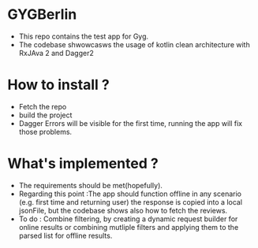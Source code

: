 # GYGBerlin
- This repo contains the test app for Gyg.
- The codebase shwowcasws the usage of kotlin clean architecture with RxJAva 2 and Dagger2
# How to install ? 
- Fetch the repo
- build the project
- Dagger Errors will be visible for the first time, running the app will fix those problems.
# What's implemented ? 
- The requirements should be met(hopefully).
- Regarding this point :The app should function offline in any scenario (e.g. first time and returning user) the response is copied into a local jsonFile, but the codebase shows also how to fetch the reviews.
- To do : Combine filtering, by creating a dynamic request builder for online results or combining mutliple filters and applying them to the parsed list for offline results.
